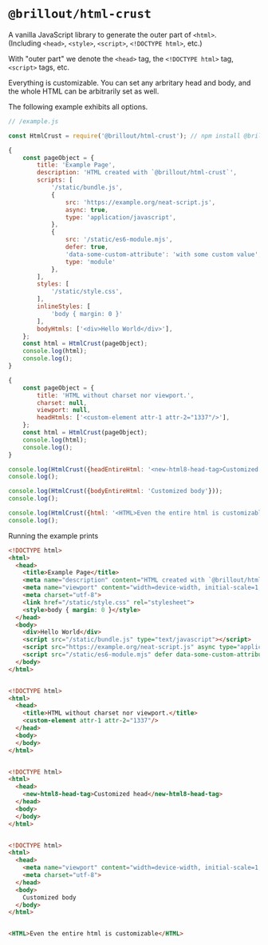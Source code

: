 <!---






    WARNING, READ THIS.
    This is a computed file. Do not edit.
    Edit `/readme.template.md` instead.












    WARNING, READ THIS.
    This is a computed file. Do not edit.
    Edit `/readme.template.md` instead.












    WARNING, READ THIS.
    This is a computed file. Do not edit.
    Edit `/readme.template.md` instead.












    WARNING, READ THIS.
    This is a computed file. Do not edit.
    Edit `/readme.template.md` instead.












    WARNING, READ THIS.
    This is a computed file. Do not edit.
    Edit `/readme.template.md` instead.






-->
# `@brillout/html-crust`

A vanilla JavaScript library to generate the outer part of `<html>`.
<br/>
(Including `<head>`, `<style>`, `<script>`, `<!DOCTYPE html>`, etc.)


With "outer part" we denote the `<head>` tag, the `<!DOCTYPE html>` tag, `<script>` tags, etc.

Everything is customizable.
You can set any arbritary head and body, and the whole HTML can be arbitrarily set as well.

The following example exhibits all options.

~~~js
// /example.js

const HtmlCrust = require('@brillout/html-crust'); // npm install @brillout/html-crust

{
    const pageObject = {
        title: 'Example Page',
        description: 'HTML created with `@brillout/html-crust`',
        scripts: [
            '/static/bundle.js',
            {
                src: 'https://example.org/neat-script.js',
                async: true,
                type: 'application/javascript',
            },
            {
                src: '/static/es6-module.mjs',
                defer: true,
                'data-some-custom-attribute': 'with some custom value',
                type: 'module'
            },
        ],
        styles: [
            '/static/style.css',
        ],
        inlineStyles: [
            'body { margin: 0 }'
        ],
        bodyHtmls: ['<div>Hello World</div>'],
    };
    const html = HtmlCrust(pageObject);
    console.log(html);
    console.log();
}

{
    const pageObject = {
        title: 'HTML without charset nor viewport.',
        charset: null,
        viewport: null,
        headHtmls: ['<custom-element attr-1 attr-2="1337"/>'],
    };
    const html = HtmlCrust(pageObject);
    console.log(html);
    console.log();
}

console.log(HtmlCrust({headEntireHtml: '<new-html8-head-tag>Customized head</new-html8-head-tag>'}));
console.log();

console.log(HtmlCrust({bodyEntireHtml: 'Customized body'}));
console.log();

console.log(HtmlCrust({html: '<HTML>Even the entire html is customizable</HTML>'}));
console.log();
~~~

Running the example prints

~~~html
<!DOCTYPE html>
<html>
  <head>
    <title>Example Page</title>
    <meta name="description" content="HTML created with `@brillout/html-crust`">
    <meta name="viewport" content="width=device-width, initial-scale=1, maximum-scale=1">
    <meta charset="utf-8">
    <link href="/static/style.css" rel="stylesheet">
    <style>body { margin: 0 }</style>
  </head>
  <body>
    <div>Hello World</div>
    <script src="/static/bundle.js" type="text/javascript"></script>
    <script src="https://example.org/neat-script.js" async type="application/javascript"></script>
    <script src="/static/es6-module.mjs" defer data-some-custom-attribute="with some custom value" type="module"></script>
  </body>
</html>


<!DOCTYPE html>
<html>
  <head>
    <title>HTML without charset nor viewport.</title>
    <custom-element attr-1 attr-2="1337"/>
  </head>
  <body>
  </body>
</html>


<!DOCTYPE html>
<html>
  <head>
    <new-html8-head-tag>Customized head</new-html8-head-tag>
  </head>
  <body>
  </body>
</html>


<!DOCTYPE html>
<html>
  <head>
    <meta name="viewport" content="width=device-width, initial-scale=1, maximum-scale=1">
    <meta charset="utf-8">
  </head>
  <body>
    Customized body
  </body>
</html>


<HTML>Even the entire html is customizable</HTML>
~~~

<!---






    WARNING, READ THIS.
    This is a computed file. Do not edit.
    Edit `/readme.template.md` instead.












    WARNING, READ THIS.
    This is a computed file. Do not edit.
    Edit `/readme.template.md` instead.












    WARNING, READ THIS.
    This is a computed file. Do not edit.
    Edit `/readme.template.md` instead.












    WARNING, READ THIS.
    This is a computed file. Do not edit.
    Edit `/readme.template.md` instead.












    WARNING, READ THIS.
    This is a computed file. Do not edit.
    Edit `/readme.template.md` instead.






-->
